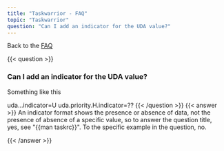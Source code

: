 ```yaml
---
title: "Taskwarrior - FAQ"
topic: "Taskwarrior"
question: "Can I add an indicator for the UDA value?"
---
```


Back to the [FAQ](/support/faq)

{{< question >}}
### Can I add an indicator for the UDA value?

Something like this

uda.<name>.<value>.indicator=U
uda.priority.H.indicator=??
{{< /question >}}
{{< answer >}}
An indicator format shows the presence or absence of data, not the presence of absence of a specific value, so to answer the question title, yes, see "{{man taskrc}}". To the specific example in the question, no.

{{< /answer >}}
